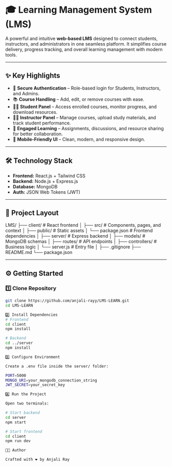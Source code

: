 # 🎓 Learning Management System (LMS)

A powerful and intuitive **web-based LMS** designed to connect students, instructors, and administrators in one seamless platform. It simplifies course delivery, progress tracking, and overall learning management with modern tools.

---

## ✨ Key Highlights

- 🔐 **Secure Authentication** – Role-based login for Students, Instructors, and Admins.  
- 📚 **Course Handling** – Add, edit, or remove courses with ease.  
- 🧑‍🎓 **Student Panel** – Access enrolled courses, monitor progress, and download resources.  
- 👨‍🏫 **Instructor Panel** – Manage courses, upload study materials, and track student performance.  
- 💬 **Engaged Learning** – Assignments, discussions, and resource sharing for better collaboration.  
- 📱 **Mobile-Friendly UI** – Clean, modern, and responsive design.  

---

## 🛠️ Technology Stack

- **Frontend:** React.js + Tailwind CSS  
- **Backend:** Node.js + Express.js  
- **Database:** MongoDB  
- **Auth:** JSON Web Tokens (JWT)  

---

## 📁 Project Layout

LMS/
├── client/ # React frontend
│ ├── src/ # Components, pages, and context
│ ├── public/ # Static assets
│ └── package.json # Frontend dependencies
│
├── server/ # Express backend
│ ├── models/ # MongoDB schemas
│ ├── routes/ # API endpoints
│ ├── controllers/ # Business logic
│ └── server.js # Entry file
│
├── .gitignore
├── README.md
└── package.json


---

## ⚙️ Getting Started

### 1️⃣ Clone Repository
```bash
git clone https://github.com/anjali-rayy/LMS-LEARN.git
cd LMS-LEARN

2️⃣ Install Dependencies
# Frontend
cd client
npm install

# Backend
cd ../server
npm install

3️⃣ Configure Environment

Create a .env file inside the server/ folder:

PORT=5000
MONGO_URI=your_mongodb_connection_string
JWT_SECRET=your_secret_key

4️⃣ Run the Project

Open two terminals:

# Start backend
cd server
npm start

# Start frontend
cd client
npm run dev

👩‍💻 Author

Crafted with ❤️ by Anjali Ray